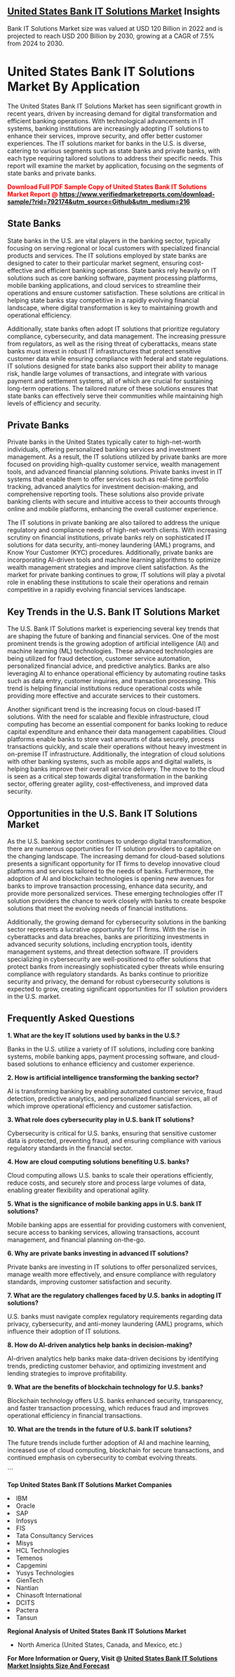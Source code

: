 <h2><a href="https://www.verifiedmarketreports.com/download-sample/?rid=792174&amp;utm_source=Github&amp;utm_medium=216" target="_blank">United States Bank IT Solutions Market</a> Insights</h2><p>Bank IT Solutions Market size was valued at USD 120 Billion in 2022 and is projected to reach USD 200 Billion by 2030, growing at a CAGR of 7.5% from 2024 to 2030.</p><p><h1>United States Bank IT Solutions Market By Application</h1><p>The United States Bank IT Solutions Market has seen significant growth in recent years, driven by increasing demand for digital transformation and efficient banking operations. With technological advancements in IT systems, banking institutions are increasingly adopting IT solutions to enhance their services, improve security, and offer better customer experiences. The IT solutions market for banks in the U.S. is diverse, catering to various segments such as state banks and private banks, with each type requiring tailored solutions to address their specific needs. This report will examine the market by application, focusing on the segments of state banks and private banks.</p><p><strong><p><span class=""><span style="color: #ff0000;"><strong>Download Full PDF Sample Copy of United States Bank IT Solutions Market Report</strong> @ </span><a href="https://www.verifiedmarketreports.com/download-sample/?rid=792174&amp;utm_source=Github&amp;utm_medium=216" target="_blank">https://www.verifiedmarketreports.com/download-sample/?rid=792174&amp;utm_source=Github&amp;utm_medium=216</a></span></p></strong></p><h2>State Banks</h2><p>State banks in the U.S. are vital players in the banking sector, typically focusing on serving regional or local customers with specialized financial products and services. The IT solutions employed by state banks are designed to cater to their particular market segment, ensuring cost-effective and efficient banking operations. State banks rely heavily on IT solutions such as core banking software, payment processing platforms, mobile banking applications, and cloud services to streamline their operations and ensure customer satisfaction. These solutions are critical in helping state banks stay competitive in a rapidly evolving financial landscape, where digital transformation is key to maintaining growth and operational efficiency.</p><p>Additionally, state banks often adopt IT solutions that prioritize regulatory compliance, cybersecurity, and data management. The increasing pressure from regulators, as well as the rising threat of cyberattacks, means state banks must invest in robust IT infrastructures that protect sensitive customer data while ensuring compliance with federal and state regulations. IT solutions designed for state banks also support their ability to manage risk, handle large volumes of transactions, and integrate with various payment and settlement systems, all of which are crucial for sustaining long-term operations. The tailored nature of these solutions ensures that state banks can effectively serve their communities while maintaining high levels of efficiency and security.</p><h2>Private Banks</h2><p>Private banks in the United States typically cater to high-net-worth individuals, offering personalized banking services and investment management. As a result, the IT solutions utilized by private banks are more focused on providing high-quality customer service, wealth management tools, and advanced financial planning solutions. Private banks invest in IT systems that enable them to offer services such as real-time portfolio tracking, advanced analytics for investment decision-making, and comprehensive reporting tools. These solutions also provide private banking clients with secure and intuitive access to their accounts through online and mobile platforms, enhancing the overall customer experience.</p><p>The IT solutions in private banking are also tailored to address the unique regulatory and compliance needs of high-net-worth clients. With increasing scrutiny on financial institutions, private banks rely on sophisticated IT solutions for data security, anti-money laundering (AML) programs, and Know Your Customer (KYC) procedures. Additionally, private banks are incorporating AI-driven tools and machine learning algorithms to optimize wealth management strategies and improve client satisfaction. As the market for private banking continues to grow, IT solutions will play a pivotal role in enabling these institutions to scale their operations and remain competitive in a rapidly evolving financial services landscape.</p><h2>Key Trends in the U.S. Bank IT Solutions Market</h2><p>The U.S. Bank IT Solutions market is experiencing several key trends that are shaping the future of banking and financial services. One of the most prominent trends is the growing adoption of artificial intelligence (AI) and machine learning (ML) technologies. These advanced technologies are being utilized for fraud detection, customer service automation, personalized financial advice, and predictive analytics. Banks are also leveraging AI to enhance operational efficiency by automating routine tasks such as data entry, customer inquiries, and transaction processing. This trend is helping financial institutions reduce operational costs while providing more effective and accurate services to their customers.</p><p>Another significant trend is the increasing focus on cloud-based IT solutions. With the need for scalable and flexible infrastructure, cloud computing has become an essential component for banks looking to reduce capital expenditure and enhance their data management capabilities. Cloud platforms enable banks to store vast amounts of data securely, process transactions quickly, and scale their operations without heavy investment in on-premise IT infrastructure. Additionally, the integration of cloud solutions with other banking systems, such as mobile apps and digital wallets, is helping banks improve their overall service delivery. The move to the cloud is seen as a critical step towards digital transformation in the banking sector, offering greater agility, cost-effectiveness, and improved data security.</p><h2>Opportunities in the U.S. Bank IT Solutions Market</h2><p>As the U.S. banking sector continues to undergo digital transformation, there are numerous opportunities for IT solution providers to capitalize on the changing landscape. The increasing demand for cloud-based solutions presents a significant opportunity for IT firms to develop innovative cloud platforms and services tailored to the needs of banks. Furthermore, the adoption of AI and blockchain technologies is opening new avenues for banks to improve transaction processing, enhance data security, and provide more personalized services. These emerging technologies offer IT solution providers the chance to work closely with banks to create bespoke solutions that meet the evolving needs of financial institutions.</p><p>Additionally, the growing demand for cybersecurity solutions in the banking sector represents a lucrative opportunity for IT firms. With the rise in cyberattacks and data breaches, banks are prioritizing investments in advanced security solutions, including encryption tools, identity management systems, and threat detection software. IT providers specializing in cybersecurity are well-positioned to offer solutions that protect banks from increasingly sophisticated cyber threats while ensuring compliance with regulatory standards. As banks continue to prioritize security and privacy, the demand for robust cybersecurity solutions is expected to grow, creating significant opportunities for IT solution providers in the U.S. market.</p><h2>Frequently Asked Questions</h2><p><strong>1. What are the key IT solutions used by banks in the U.S.?</strong></p><p>Banks in the U.S. utilize a variety of IT solutions, including core banking systems, mobile banking apps, payment processing software, and cloud-based solutions to enhance efficiency and customer experience.</p><p><strong>2. How is artificial intelligence transforming the banking sector?</strong></p><p>AI is transforming banking by enabling automated customer service, fraud detection, predictive analytics, and personalized financial services, all of which improve operational efficiency and customer satisfaction.</p><p><strong>3. What role does cybersecurity play in U.S. bank IT solutions?</strong></p><p>Cybersecurity is critical for U.S. banks, ensuring that sensitive customer data is protected, preventing fraud, and ensuring compliance with various regulatory standards in the financial sector.</p><p><strong>4. How are cloud computing solutions benefiting U.S. banks?</strong></p><p>Cloud computing allows U.S. banks to scale their operations efficiently, reduce costs, and securely store and process large volumes of data, enabling greater flexibility and operational agility.</p><p><strong>5. What is the significance of mobile banking apps in U.S. bank IT solutions?</strong></p><p>Mobile banking apps are essential for providing customers with convenient, secure access to banking services, allowing transactions, account management, and financial planning on-the-go.</p><p><strong>6. Why are private banks investing in advanced IT solutions?</strong></p><p>Private banks are investing in IT solutions to offer personalized services, manage wealth more effectively, and ensure compliance with regulatory standards, improving customer satisfaction and security.</p><p><strong>7. What are the regulatory challenges faced by U.S. banks in adopting IT solutions?</strong></p><p>U.S. banks must navigate complex regulatory requirements regarding data privacy, cybersecurity, and anti-money laundering (AML) programs, which influence their adoption of IT solutions.</p><p><strong>8. How do AI-driven analytics help banks in decision-making?</strong></p><p>AI-driven analytics help banks make data-driven decisions by identifying trends, predicting customer behavior, and optimizing investment and lending strategies to improve profitability.</p><p><strong>9. What are the benefits of blockchain technology for U.S. banks?</strong></p><p>Blockchain technology offers U.S. banks enhanced security, transparency, and faster transaction processing, which reduces fraud and improves operational efficiency in financial transactions.</p><p><strong>10. What are the trends in the future of U.S. bank IT solutions?</strong></p><p>The future trends include further adoption of AI and machine learning, increased use of cloud computing, blockchain for secure transactions, and continued emphasis on cybersecurity to combat evolving threats.</p>```</p><p><strong>Top United States Bank IT Solutions Market Companies</strong></p><div data-test-id=""><p><li>IBM</li><li> Oracle</li><li> SAP</li><li> Infosys</li><li> FIS</li><li> Tata Consultancy Services</li><li> Misys</li><li> HCL Technologies</li><li> Temenos</li><li> Capgemini</li><li> Yusys Technologies</li><li> GienTech</li><li> Nantian</li><li> Chinasoft International</li><li> DCITS</li><li> Pactera</li><li> Tansun</li></p><div><strong>Regional Analysis of&nbsp;United States Bank IT Solutions Market</strong></div><ul><li dir="ltr"><p dir="ltr">North America&nbsp;(United States, Canada, and Mexico, etc.)</p></li></ul><p><strong>For More Information or Query, Visit @&nbsp;</strong><strong><a href="https://www.verifiedmarketreports.com/product/bank-it-solutions-market/?utm_source=Github&amp;utm_medium=216" target="_blank">United States Bank IT Solutions Market Insights Size And Forecast</a></strong></p></div>
